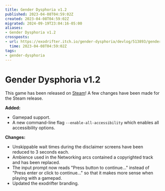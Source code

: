 ```yaml
---
title: Gender Dysphoria v1.2
published: 2023-04-08T04:59:02Z
created: 2023-04-08T04:59:02Z
migrated: 2024-09-19T23:04:16-05:00
aliases:
- Gender Dysphoria v1.2
crossposts:
- url: https://exodrifter.itch.io/gender-dysphoria/devlog/513893/gender-dysphoria-v12-released
  time: 2023-04-08T04:59:02Z
tags:
- gender-dysphoria
---
```


# Gender Dysphoria v1.2

This game has been released on [Steam](https://store.steampowered.com/app/2310400/Gender_Dysphoria/)! A few changes have been made for the Steam release.

**Added:**
* Gamepad support.
* A new command-line flag `--enable-all-accessibility` which enables all accessibility options.

**Changes:**
* Unskippable wait times during the disclaimer screens have been reduced to 3 seconds each.
* Ambience used in the Networking arcs contained a copyrighted track and has been replaced.
* The input prompt now reads "Press button to continue..." instead of "Press enter or click to continue..." so that it makes more sense when playing with a gamepad.
* Updated the exodrifter branding.